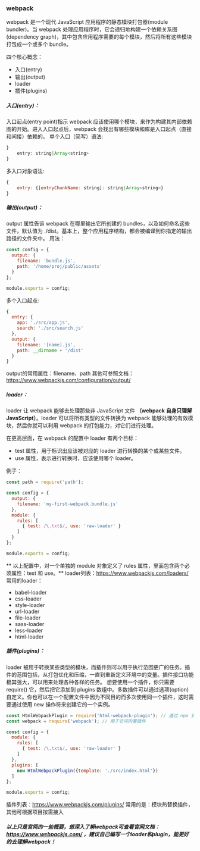 ### webpack
webpack 是一个现代 JavaScript 应用程序的静态模块打包器(module bundler)。当 webpack 处理应用程序时，它会递归地构建一个依赖关系图(dependency graph)，其中包含应用程序需要的每个模块，然后将所有这些模块打包成一个或多个 bundle。

四个核心概念：
*  入口(entry)
*  输出(output)
*  loader
*  插件(plugins)

##### 入口(entry)：
入口起点(entry point)指示 webpack 应该使用哪个模块，来作为构建其内部依赖图的开始。进入入口起点后，webpack 会找出有哪些模块和库是入口起点（直接和间接）依赖的。
单个入口（简写）语法:
```js
}
	entry: string|Array<string>
}
```
多入口对象语法:
```js
{
	entry: {[entryChunkName: string]: string|Array<string>}
}
```
##### 输出(output)：
output 属性告诉 webpack 在哪里输出它所创建的 bundles，以及如何命名这些文件，默认值为 ./dist。基本上，整个应用程序结构，都会被编译到你指定的输出路径的文件夹中。
用法：
```js
const config = {
  output: {
    filename: 'bundle.js',
    path: '/home/proj/public/assets'
  }
};

module.exports = config;
```
多个入口起点:
```js
{
  entry: {
    app: './src/app.js',
    search: './src/search.js'
  },
  output: {
    filename: '[name].js',
    path: __dirname + '/dist'
  }
}
```
output的常用属性：filename、path
其他可参照文档：https://www.webpackjs.com/configuration/output/
##### loader：
loader 让 webpack 能够去处理那些非 JavaScript 文件 **（webpack 自身只理解 JavaScript）**。loader 可以将所有类型的文件转换为 webpack 能够处理的有效模块，然后你就可以利用 webpack 的打包能力，对它们进行处理。

在更高层面，在 webpack 的配置中 loader 有两个目标：

* test 属性，用于标识出应该被对应的 loader 进行转换的某个或某些文件。
* use 属性，表示进行转换时，应该使用哪个 loader。

例子：
```js
const path = require('path');

const config = {
  output: {
    filename: 'my-first-webpack.bundle.js'
  },
  module: {
    rules: [
      { test: /\.txt$/, use: 'raw-loader' }
    ]
  }
};

module.exports = config;
```
 ** 以上配置中，对一个单独的 module 对象定义了 rules 属性，里面包含两个必须属性：test 和 use。**
loader列表：https://www.webpackjs.com/loaders/
常用的loader：
* babel-loader
* css-loader
* style-loader
* url-loader
* file-loader
* sass-loader
* less-loader
* html-loader

##### 插件(plugins)：
loader 被用于转换某些类型的模块，而插件则可以用于执行范围更广的任务。插件的范围包括，从打包优化和压缩，一直到重新定义环境中的变量。插件接口功能极其强大，可以用来处理各种各样的任务。
想要使用一个插件，你只需要 require() 它，然后把它添加到 plugins 数组中。多数插件可以通过选项(option)自定义。你也可以在一个配置文件中因为不同目的而多次使用同一个插件，这时需要通过使用 new 操作符来创建它的一个实例。
```js
const HtmlWebpackPlugin = require('html-webpack-plugin'); // 通过 npm 安装
const webpack = require('webpack'); // 用于访问内置插件

const config = {
  module: {
    rules: [
      { test: /\.txt$/, use: 'raw-loader' }
    ]
  },
  plugins: [
    new HtmlWebpackPlugin({template: './src/index.html'})
  ]
};

module.exports = config;
```
插件列表：https://www.webpackjs.com/plugins/
常用的是：模块热替换插件，其他可根据项目按需接入

##### 以上只是官网的一些概要，想深入了解webpack可查看官网文档：https://www.webpackjs.com/ ，建议自己编写一个loader和plugin，能更好的去理解webpack！